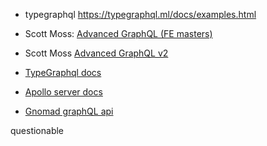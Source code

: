 - typegraphql https://typegraphql.ml/docs/examples.html
- Scott Moss: [Advanced GraphQL (FE masters)](https://github.com/FrontendMasters/advanced-graphql)
- Scott Moss [Advanced GraphQL v2](https://github.com/Hendrixer/adv-gqlv2/)

- [TypeGraphql docs](https://typegraphql.ml/docs)
- [Apollo server docs](https://www.apollographql.com/docs/apollo-server/)

- [Gnomad graphQL api](https://github.com/macarthur-lab/gnomadjs/tree/master/projects/gnomad-api)


questionable
